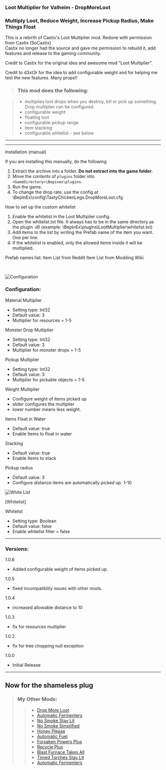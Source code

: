 ### Loot Multiplier for Valheim - DropMoreLoot

### Multiply Loot, Reduce Weight, Increase Pickup Radius, Make Things Float

This is a rebirth of Castix's Loot Multiplier mod.  Redone with permission from Castix  (SoCastix)      
Castix no longer had the source and gave me permission to rebuild it, add features and release to the gaming community.  

Credit to Castix for the original idea and awesome mod "Loot Multiplier".

Credit to d3xt3r for the idea to add configurable weight and for helping me test the new features.  Many props!!  



> ### This mod does the following:

> - multiplies loot drops when you destroy, kill or pick up something. Drop multiplier can be configured.  
> - configurable weight
> - floating loot
> - configurable pickup range
> - item stacking
> - configurable whitelist - see below
___


___
Installation (manual)                                                                                       

If you are installing this manually, do the following
1. Extract the archive into a folder. **Do not extract into the game folder.**
2. Move the contents of `plugins` folder into `<GameDirectory>\Bepinex\plugins`.
3. Run the game.
4. To change the drop rate, use the config at \BepInEx\config\TastyChickenLegs.DropMoreLoot.cfg


How to set up the custom whitelist

1. Enable the whitelist in the Loot Multiplier config.
2. Open the whitelist.txt file. It always has to be in the same directory as the plugin .dll (example: <GameDirectory>\BepInEx\plugins\LootMultiplier\whitelist.txt)
3. Add items to the list by writing the Prefab name of the item you want. One per line.
4. If the whitelist is enabled, only the allowed items inside it will be multiplied.

Prefab names list:
Item List from Reddit
Item List from Modding Wiki﻿﻿


﻿

![Configuration](https://i.ibb.co/dkxj2Sb/dropconfig.png)
### Configuration:                                                     



Material Multiplier
- Setting type: Int32
- Default value: 3
- Multiplier for resources = 1-5

Monster Drop Multiplier
- Setting type: Int32
- Default value: 3
- Multiplier for monster drops = 1-5

Pickup Multiplier
- Setting type: Int32
- Default value: 3
- Multiplier for pickable objects = 1-5

Weight Multiplier

- Configure weight of items picked up
- slider configures the multiplier
- lower number means less weight.


Items Float in Water

- Default value: true
- Enable Items to float in water

Stacking

- Default value: true
- Enable Items to stack

Pickup radius

- Default value: 3
- Configure distance items are automatically picked up. 1-10

![White List](https://i.imgur.com/a1uSfeB.png)

[Whitelist]

Whitelist
- Setting type: Boolean
- Default value: false
- Enable whitelist filter = false
_____________

### Versions:

1.0.6

- Added configurable weight of items picked up.


1.0.5

- fixed incompatiblity issues with other mods.

1.0.4

- increased allowable distance to 10

1.0.3

- fix for resources multiplier

1.0.2

- fix for tree chopping null exception

1.0.0

- Initial Release

_____
##	Now for the shameless plug

> ### My Other Mods:
>>* [Drop More Loot](https://valheim.thunderstore.io/package/TastyChickenLegs/DropMoreLoot/)
>>* [Automatic Fermenters](https://valheim.thunderstore.io/package/TastyChickenLegs/AutomaticFermenters/)
>>* [No Smoke Stay Lit](https://valheim.thunderstore.io/package/TastyChickenLegs/NoSmokeStayLit/)
>>* [No Smoke Simplified](https://valheim.thunderstore.io/package/TastyChickenLegs/NoSmokeSimplified/)
>>* [Honey Please](https://valheim.thunderstore.io/package/TastyChickenLegs/HoneyPlease/)
>>* [Automatic Fuel](https://valheim.thunderstore.io/package/TastyChickenLegs/AutomaticFuel/)
>>* [Forsaken Powers Plus](https://valheim.thunderstore.io/package/TastyChickenLegs/ForsakenPowersPlus/)
>>* [Recycle Plus](https://valheim.thunderstore.io/package/TastyChickenLegs/RecyclePlus/)
>>* [Blast Furnace Takes All](https://valheim.thunderstore.io/package/TastyChickenLegs/BlastFurnaceTakesAll/)
>>* [Timed Torches Stay Lit](https://valheim.thunderstore.io/package/TastyChickenLegs/TimedTorchesStayLit/)
>>* [Automatic Fermenters](https://valheim.thunderstore.io/package/TastyChickenLegs/AutomaticFermenters/)